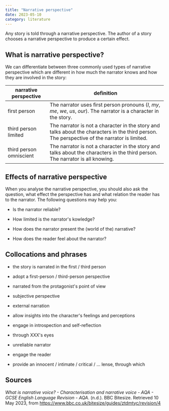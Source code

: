 ```yaml
---
title: "Narrative perspective"
date: 2023-05-10
category: literature
---
```


Any story is told through a narrative perspective. The author of a story
chooses a narrative perspective to produce a certain effect.

## What is narrative perspective?

We can differentiate between three commonly used types of narrative perspective
which are different in how much the narrator knows and how they are involved in
the story:

| narrative perspective   | definition                                                                                                                                   |
|-------------------------|----------------------------------------------------------------------------------------------------------------------------------------------|
| first person            | The narrator uses first person pronouns (_I_, _my_, _me_, _we_, _us_, _our_). The narrator is a character in the story.                      |
| third person limited    | The narrator is not a character in the story and talks about the characters in the third person. The perspective of the narrator is limited. |
| third person omniscient | The narrator is not a character in the story and talks about the characters in the third person. The narrator is all knowing.                |

## Effects of narrative perspective

When you analyse the narrative perspective, you should also ask the question,
what effect the perspective has and what relation the reader has to the
narrator. The following questions may help you:

- Is the narrator reliable?

- How limited is the narrator's kowledge?

- How does the narrator present the (world of the) narrative?

- How does the reader feel about the narrator?

## Collocations and phrases

- the story is narrated in the first / third person

- adopt a first-person / third-person perspective

- narrated from the protagonist's point of view

- subjective perspective

- external narration

- allow insights into the character's feelings and perceptions

- engage in introspection and self-reflection

- through XXX's eyes

- unreliable narrator 

- engage the reader

- provide an innocent / intimate / critical / ... lense, through which

## Sources

_What is narrative voice? - Characterisation and narrative voice - AQA - GCSE
English Language Revision - AQA_. (n.d.). BBC Bitesize. Retrieved 10 May 2023,
from <https://www.bbc.co.uk/bitesize/guides/ztdmtyc/revision/4>
